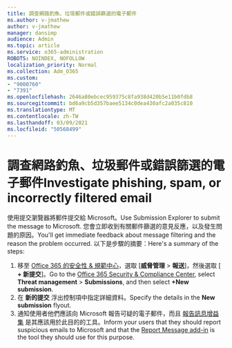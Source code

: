 ```yaml
---
title: 調查網路釣魚、垃圾郵件或錯誤篩選的電子郵件
ms.author: v-jmathew
author: v-jmathew
manager: dansimp
audience: Admin
ms.topic: article
ms.service: o365-administration
ROBOTS: NOINDEX, NOFOLLOW
localization_priority: Normal
ms.collection: Adm_O365
ms.custom:
- "9000760"
- "7391"
ms.openlocfilehash: 2646a80ebcec959375c8fa938d420b5e11b0fdb8
ms.sourcegitcommit: bd6a9cb5d357baee5134c0dea430afc2a035c810
ms.translationtype: MT
ms.contentlocale: zh-TW
ms.lasthandoff: 03/09/2021
ms.locfileid: "50568499"
---
```

# <a name="investigate-phishing-spam-or-incorrectly-filtered-email"></a><span data-ttu-id="bffc0-102">調查網路釣魚、垃圾郵件或錯誤篩選的電子郵件</span><span class="sxs-lookup"><span data-stu-id="bffc0-102">Investigate phishing, spam, or incorrectly filtered email</span></span>

<span data-ttu-id="bffc0-103">使用提交瀏覽器將郵件提交給 Microsoft。</span><span class="sxs-lookup"><span data-stu-id="bffc0-103">Use Submission Explorer to submit the message to Microsoft.</span></span> <span data-ttu-id="bffc0-104">您會立即收到有關郵件篩選的意見反應，以及發生問題的原因。</span><span class="sxs-lookup"><span data-stu-id="bffc0-104">You'll get immediate feedback about message filtering and the reason the problem occurred.</span></span> <span data-ttu-id="bffc0-105">以下是步驟的摘要：</span><span class="sxs-lookup"><span data-stu-id="bffc0-105">Here's a summary of the steps:</span></span>

1. <span data-ttu-id="bffc0-106">移至 [Office 365 的安全性 & 規範中心](https://go.microsoft.com/fwlink/p/?linkid=2077143)，選取 [**威脅管理**  >  **報送**]，然後選取 [ **+ 新提交**]。</span><span class="sxs-lookup"><span data-stu-id="bffc0-106">Go to the [Office 365 Security & Compliance Center](https://go.microsoft.com/fwlink/p/?linkid=2077143), select **Threat management** > **Submissions**, and then select **+New submission**.</span></span>
2. <span data-ttu-id="bffc0-107">在 **新的提交** 浮出控制項中指定詳細資料。</span><span class="sxs-lookup"><span data-stu-id="bffc0-107">Specify the details in the **New submission** flyout.</span></span>
3. <span data-ttu-id="bffc0-108">通知使用者他們應該向 Microsoft 報告可疑的電子郵件，而且 [報告訊息增益集](https://go.microsoft.com/fwlink/?linkid=2092385) 是其應該用於此目的的工具。</span><span class="sxs-lookup"><span data-stu-id="bffc0-108">Inform your users that they should report suspicious emails to Microsoft and that the [Report Message add-in](https://go.microsoft.com/fwlink/?linkid=2092385) is the tool they should use for this purpose.</span></span>
